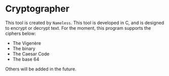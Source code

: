 # Cryptographer
This tool is created by `Nameless`. 
This tool is developed in C, and is designed to encrypt or decrypt text. 
For the moment, this program supports the ciphers below:
- The Vigenère
- The binary
- The Caesar Code
- The base 64 

Others will be added in the future.
